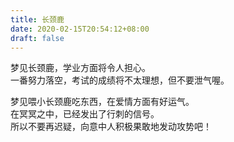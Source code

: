 ```yaml
---
title: 长颈鹿
date: 2020-02-15T20:54:12+08:00
draft: false
---
```


梦见长颈鹿，学业方面将令人担心。<br>
一番努力落空，考试的成绩将不太理想，但不要泄气喔。<br>


梦见喂小长颈鹿吃东西，在爱情方面有好运气。<br>
在冥冥之中，已经发出了行刺的信号。<br>
所以不要再迟疑，向意中人积极果敢地发动攻势吧！